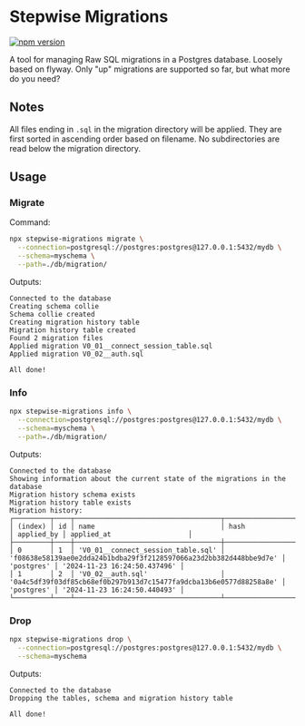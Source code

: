 # Stepwise Migrations

[![npm version](https://badge.fury.io/js/stepwise-migrations.svg?icon=si%3Anpm)](https://badge.fury.io/js/stepwise-migrations)

A tool for managing Raw SQL migrations in a Postgres database.
Loosely based on flyway.
Only "up" migrations are supported so far, but what more do you need?

## Notes

All files ending in `.sql` in the migration directory will be applied.
They are first sorted in ascending order based on filename.
No subdirectories are read below the migration directory.

## Usage

### Migrate

Command:

```bash
npx stepwise-migrations migrate \
  --connection=postgresql://postgres:postgres@127.0.0.1:5432/mydb \
  --schema=myschema \
  --path=./db/migration/
```

Outputs:

```
Connected to the database
Creating schema collie
Schema collie created
Creating migration history table
Migration history table created
Found 2 migration files
Applied migration V0_01__connect_session_table.sql
Applied migration V0_02__auth.sql

All done!
```

### Info

```bash
npx stepwise-migrations info \
  --connection=postgresql://postgres:postgres@127.0.0.1:5432/mydb \
  --schema=myschema \
  --path=./db/migration/
```

Outputs:

```
Connected to the database
Showing information about the current state of the migrations in the database
Migration history schema exists
Migration history table exists
Migration history:
┌─────────┬────┬────────────────────────────────────┬────────────────────────────────────────────────────────────────────┬────────────┬──────────────────────────────┐
│ (index) │ id │ name                               │ hash                                                               │ applied_by │ applied_at                   │
├─────────┼────┼────────────────────────────────────┼────────────────────────────────────────────────────────────────────┼────────────┼──────────────────────────────┤
│ 0       │ 1  │ 'V0_01__connect_session_table.sql' │ 'f08638e58139ae0e2dda24b1bdba29f3f2128597066a23d2bb382d448bbe9d7e' │ 'postgres' │ '2024-11-23 16:24:50.437496' │
│ 1       │ 2  │ 'V0_02__auth.sql'                  │ '0a4c5df39f03df85cb68ef0b297b913d7c15477fa9dcba13b6e0577d88258a8e' │ 'postgres' │ '2024-11-23 16:24:50.440493' │
└─────────┴────┴────────────────────────────────────┴────────────────────────────────────────────────────────────────────┴────────────┴──────────────────────────────┘
```

### Drop

```bash
npx stepwise-migrations drop \
  --connection=postgresql://postgres:postgres@127.0.0.1:5432/mydb \
  --schema=myschema
```

Outputs:

```
Connected to the database
Dropping the tables, schema and migration history table

All done!
```
